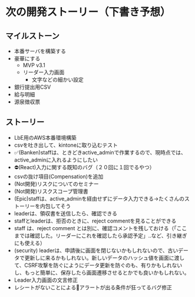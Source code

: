 # 次の開発ストーリー（下書き予想）
## マイルストーン
- 本番サーバを構築する
- 豪華にする
  - MVP v3.1
  - リーダー入力画面
    - 文字などの細かい設定
- 銀行提出用CSV
- 給与明細
- 源泉徴収票

## ストーリー
- LbE用のAWS本番環境構築
- csvを吐き出して、kintoneに取り込むテスト
- ✅(Banken)staffは、ときどきactive_adminで作業するので、現時点では、active_adminに入れるようにしたい
- ⛔️(React)入力に関する既知のバグ（２０回に１回でるやつ）
- csvの抜け項目(Compensation)を追加
- (Not開発)リスクについてのセミナー
- (Not開発)リスクスコープ管理書
- (Epic)staffは、active_adminを経由せずにデータ入力できる→たくさんのストーリーを内包してそう
- leaderは、領収書を送信したら、確認できる
- staffとleaderは、拒否のときに、reject commentを見ることができる
- staff は、reject comment とは別に、確認コメントを残しておける（「ここまでは確認した。リーダーにこれを確認したら承認予定」..など、引き継ぎにも使える）
- (security) leaderは、申請後に画面を閉じないかもしれないので、古いデータで更新しに来るかもしれない。新しいデータのハッシュ値を画面に渡して、CSRF攻撃を防ぐにようにデータ更新を防ぐのも、有りかもしれないし、もっと簡単に、保存したら画面遷移させるとかでも良いかもしれない。
- Leader入力画面の文言修正
- レシートがないことによる🔴アラートが出る条件が狂ってるバグ修正
